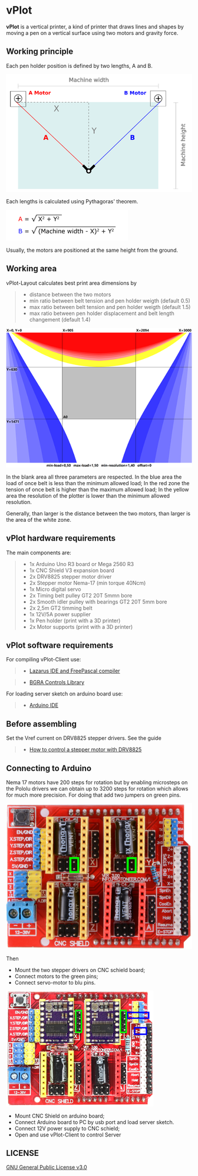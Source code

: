 # **vPlot**

**vPlot** is a vertical printer, a kind of printer that draws lines and shapes by moving a pen on a vertical surface using two motors and gravity force.

## **Working principle**

Each pen holder position is defined by two lengths, A and B.

![Layout](doc/layout.png)

Each lengths is calculated using Pythagoras' theorem.

![Equations](doc/equations.png)

Usually, the motors are positioned at the same height from the ground.

## **Working area**

vPlot-Layout calculates best print area dimensions by

>- distance between the two motors
>- min ratio between belt tension and pen holder weigth (default 0.5)
>- max ratio between belt tension and pen holder weigth (default 1.5)
>- max ratio between pen holder displacement and belt length changement (default 1.4)

![Loads](doc/loads.png)

In the blank area all three parameters are respected. In the blue area the load of once belt is less than the minimum allowed load; In the red zone the tension of once belt is higher than the maximum allowed load; In the yellow area the resolution of the plotter is lower than the minimum allowed resolution.

Generally, than larger is the distance between the two motors, than larger is the area of ​​the white zone.

## **vPlot hardware requirements**

The main components are:

>- 1x Arduino Uno R3 board or Mega 2560 R3
>- 1x CNC Shield V3 expansion board
>- 2x DRV8825 stepper motor driver 
>- 2x Stepper motor Nema-17 (min torque 40Ncm)
>- 1x Micro digital servo 
>- 2x Timing belt pulley GT2 20T 5mmn bore
>- 2x Smooth idler pulley with bearings GT2 20T 5mm bore
>- 2x 2,5m GT2 timming belt 
>- 1x 12V/5A power supplier 
>- 1x Pen holder (print with a 3D printer)
>- 2x Motor supports (print with a 3D printer)

## **vPlot software requirements**

For compiling vPlot-Client use:  

>- [Lazarus IDE and FreePascal compiler](https://www.lazarus-ide.org/index.php?page=downloads)

>- [BGRA Controls Library](https://bgrabitmap.github.io/)

For loading server sketch on arduino board use:

>- [Arduino IDE](https://www.arduino.cc/en/Main/Software)


## **Before assembling**

Set the Vref current on DRV8825 stepper drivers. See the guide

>- [How to control a stepper motor with DRV8825](https://www.makerguides.com/drv8825-stepper-motor-driver-arduino-tutorial/)

## **Connecting to Arduino**

Nema 17 motors have 200 steps for rotation but by enabling microsteps on the Pololu drivers we can obtain up to 3200 steps for rotation which allows for much more precision. For doing that add two jumpers on green pins.

[![microsteps](doc/jumper.png)](https://) 

Then
- Mount the two stepper drivers on CNC schield board;
- Connect motors to the green pins;  
- Connect servo-motor to blu pins.

[![wiring](doc/wiring.png)](https://) 

- Mount CNC Shield on arduino board;
- Connect Arduino board to PC by usb port and load server sketch.
- Connect 12V power supply to CNC schield;
- Open and use vPlot-Client to control Server

## **LICENSE**

[GNU General Public License v3.0](LICENSE)